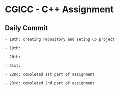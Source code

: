 # CGICC - C++ Assignment

## Daily Commit

    - 18th: creating repository and seting up project

    - 19th:

    - 20th:

    - 21st:

    - 22nd: completed 1st part of assignment

    - 23rd: completed 2nd part of assignment
